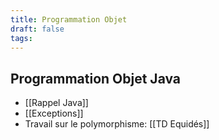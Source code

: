 ```yaml
---
title: Programmation Objet
draft: false
tags:
---
```

## Programmation Objet Java

- [[Rappel Java]]
- [[Exceptions]]
- Travail sur le polymorphisme: [[TD Equidés]]

